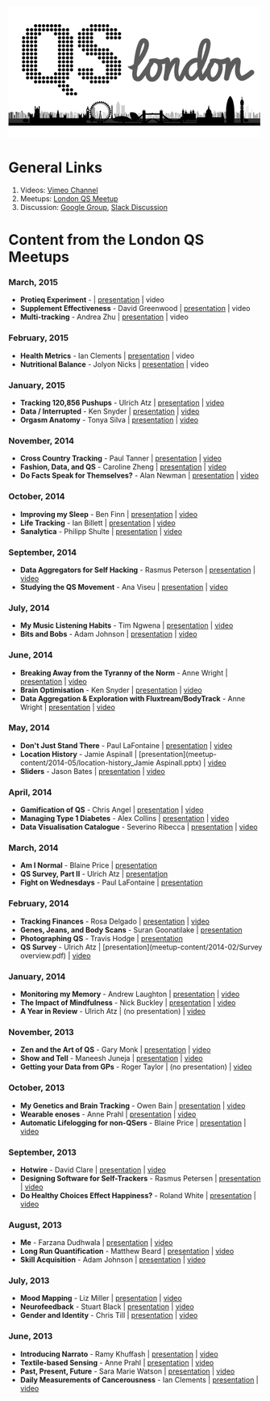 ![ ][image-1]

# General Links

1. Videos: [Vimeo Channel][1]
1. Meetups: [London QS Meetup][2]
2. Discussion: [Google Group][3], [Slack Discussion][4]

# Content from the London QS Meetups

### March, 2015

- **Protieq Experiment** -  | [presentation][5] | video
- **Supplement Effectiveness** - David Greenwood | [presentation][6] |  video 
- **Multi-tracking** - Andrea Zhu | [presentation][7] |  video

### February, 2015

- **Health Metrics** - Ian Clements | [presentation][8] | video
- **Nutritional Balance** - Jolyon Nicks | [presentation][9] |  video 

### January, 2015

- **Tracking 120,856 Pushups** - Ulrich Atz | [presentation][10] | [video][11]
- **Data / Interrupted** - Ken Snyder | [presentation][12] |  [video][13] 
- **Orgasm Anatomy** - Tonya Silva | [presentation][14] |  [video][15]

### November, 2014

- **Cross Country Tracking** - Paul Tanner | [presentation][16] | [video][17]
- **Fashion, Data, and QS** - Caroline Zheng | [presentation][18] |  [video][19] 
- **Do Facts Speak for Themselves?** - Alan Newman | [presentation][20] |  [video][21]

### October, 2014

- **Improving my Sleep** - Ben Finn | [presentation][22] | [video][23]
- **Life Tracking** - Ian Billett | [presentation][24] |  [video][25] 
- **Sanalytica** - Philipp Shulte | [presentation][26] |  [video][27]

### September, 2014

- **Data Aggregators for Self Hacking** - Rasmus Peterson | [presentation][28] | [video][29]
- **Studying the QS Movement** - Ana Viseu | [presentation][30] |  [video][31]

### July, 2014

- **My Music Listening Habits** - Tim Ngwena | [presentation][32] | [video][33]
- **Bits and Bobs** - Adam Johnson | [presentation][34] |  [video][35]


### June, 2014
- **Breaking Away from the Tyranny of the Norm** - Anne Wright | [presentation][36] | [video][37]
- **Brain Optimisation** - Ken Snyder | [presentation][38] | [video][39]
- **Data Aggregation & Exploration with Fluxtream/BodyTrack** - Anne Wright | [presentation][40] | [video][41]

### May, 2014
- **Don't Just Stand There** - Paul LaFontaine | [presentation][42] | [video][43]
- **Location History** - Jamie Aspinall  | [presentation](meetup-content/2014-05/location-history\_Jamie Aspinall.pptx)  | [video][44]
- **Sliders** - Jason Bates | [presentation][45]  | [video][46]


### April, 2014
- **Gamification of QS** - Chris Angel | [presentation][47] | [video][48]
- **Managing Type 1 Diabetes** - Alex Collins  | [presentation][49]  | [video][50]
- **Data Visualisation Catalogue** - Severino Ribecca | [presentation][51]  | [video][52]


### March, 2014
- **Am I Normal** - Blaine Price | [presentation][53]
- **QS Survey, Part II** - Ulrich Atz  | [presentation][54]
- **Fight on Wednesdays** - Paul LaFontaine | [presentation][55]


### February, 2014
- **Tracking Finances** - Rosa Delgado | [presentation][56] | [video][57]
- **Genes, Jeans, and Body Scans** - Suran Goonatilake  | [presentation][58]
- **Photographing QS** - Travis Hodge | [presentation][59]
- **QS Survey** - Ulrich Atz | [presentation](meetup-content/2014-02/Survey overview.pdf) | [video][60]

### January, 2014
- **Monitoring my Memory** - Andrew Laughton | [presentation][61] | [video][62]
- **The Impact of Mindfulness** - Nick Buckley | [presentation][63] | [video][64]
- **A Year in Review** - Ulrich Atz | (no presentation) | [video][65]

### November, 2013
- **Zen and the Art of QS** - Gary Monk | [presentation][66] | [video][67]
- **Show and Tell** - Maneesh Juneja | [presentation][68] | [video][69]
- **Getting your Data from GPs** - Roger Taylor | (no presentation) | [video][70]

### October, 2013
- **My Genetics and Brain Tracking** - Owen Bain | [presentation][71] | [video][72]
- **Wearable enoses** - Anne Prahl | [presentation][73] | [video][74]
- **Automatic Lifelogging for non-QSers** - Blaine Price | [presentation][75] | [video][76]

### September, 2013
- **Hotwire** - David Clare | [presentation][77] | [video][78]
- **Designing Software for Self-Trackers** - Rasmus Petersen | [presentation][79] | [video][80]
- **Do Healthy Choices Effect Happiness?** - Roland White | [presentation][81] | [video][82]

### August, 2013

- **Me** - Farzana Dudhwala | [presentation][83] | [video][84]
- **Long Run Quantification** - Matthew Beard | [presentation][85] | [video][86]
- **Skill Acquisition** - Adam Johnson | [presentation][87] | [video][88]

### July, 2013

- **Mood Mapping** - Liz Miller | [presentation][89] | [video][90]
- **Neurofeedback** - Stuart Black | [presentation][91] | [video][92]
- **Gender and Identity** - Chris Till | [presentation][93] | [video][94]

### June, 2013

- **Introducing Narrato** - Ramy Khuffash | [presentation][95] | [video][96]
- **Textile-based Sensing** - Anne Prahl | [presentation][97] | [video][98]
- **Past, Present, Future** - Sara Marie Watson | [presentation][99] | [video][100]
- **Daily Measurements of Cancerousness** - Ian Clements | [presentation][101] | [video][102]

[1]:	https://vimeo.com/channels/londonqs
[2]:	http://www.meetup.com/LondonQS/
[3]:	https://groups.google.com/forum/#!forum/self-hacking
[4]:	https://londonqs.slack.com/
[5]:	meetup-content/2015-03/proteiq-experiment.pptx
[6]:	meetup-content/2015-03/how-effective-are-the-supplements-im-taking.pptx
[7]:	meetup-content/2015-03/multi-tracking.pptx
[8]:	meetup-content/2015-02/ian-clements-health-metrics.pptx
[9]:	meetup-content/2015-02/jolyon-nicks-nutritional-balance.pptx
[10]:	meetup-content/2015-01/tracking-pushups.ppt
[11]:	https://vimeo.com/121609055
[12]:	meetup-content/2015-01/data-interrupted.key
[13]:	https://vimeo.com/121609054
[14]:	meetup-content/2015-01/orgasm-anatomy.key
[15]:	https://vimeo.com/121642846
[16]:	meetup-content/2014-11/cross-country-tracking.odp
[17]:	https://vimeo.com/113266992
[18]:	meetup-content/2014-11/fashion-data-and-qs.pdf
[19]:	https://vimeo.com/113266994
[20]:	meetup-content/2014-11/do-facts-speak-for-themselves.pptx
[21]:	https://vimeo.com/113266993
[22]:	meetup-content/2014-10/qs-sleep.pptx
[23]:	https://vimeo.com/112676309
[24]:	meetup-content/2014-10/life-track.pptx
[25]:	https://vimeo.com/112676311
[26]:	meetup-content/2014-10/sanalytica.pdf
[27]:	https://vimeo.com/112676312
[28]:	meetup-content/2014-09/qs-data-aggregators.pdf
[29]:	https://vimeo.com/112676310
[30]:	meetup-content/2014-09/AnnViseuPresentation.pptx
[31]:	https://vimeo.com/112676105
[32]:	meetup-content/2014-07/my-music-listening-habits.pptx
[33]:	https://vimeo.com/106694186
[34]:	https://github.com/adamchainz/qs-talk-bits-and-bobs/blob/master/Bits-and-Bobs.pdf?raw=true
[35]:	https://vimeo.com/106720029
[36]:	meetup-content/2014-06/anne-wright-presentation-material.zip
[37]:	https://vimeo.com/channels/londonqs/99520681
[38]:	meetup-content/2014-06/hacking-brain-health.key
[39]:	https://vimeo.com/100057325
[40]:	meetup-content/2014-06/anne-wright-presentation-material.zip
[41]:	https://vimeo.com/channels/londonqs/102604323
[42]:	meetup-content/2014-05/dont-just-stand-there_Paul-LaFontaine.pptx
[43]:	https://vimeo.com/99484388
[44]:	https://vimeo.com/99571921
[45]:	meetup-content/2014-05/sliders-jason-bates.pptx
[46]:	https://vimeo.com/99520680
[47]:	meetup-content/2014-04/chris-angel-gameification-of-qs.pptx
[48]:	https://vimeo.com/94897659
[49]:	meetup-content/2014-04/alex-collins-managing-diabetes.pptx
[50]:	https://vimeo.com/94897658
[51]:	meetup-content/2014-04/severino-ribecca-data-visualisation.key
[52]:	https://vimeo.com/95123494
[53]:	meetup-content/2014-03/am-i-normal.pdf
[54]:	meetup-content/2014-03/qs-survey-2.pptx
[55]:	meetup-content/2014-03/fight-on-wednesdays.pptx
[56]:	meetup-content/2014-02/tracking-finances.pptx
[57]:	https://vimeo.com/88398097
[58]:	meetup-content/2014-02/genes-jeans-body-scans.pptx
[59]:	meetup-content/2014-02/travis-hodges.ppt
[60]:	https://vimeo.com/88398261
[61]:	meetup-content/2014-01/monitoring-memory.pptx
[62]:	https://vimeo.com/86875935
[63]:	meetup-content/2014-01/impact-of-mindfulness.pptx
[64]:	https://vimeo.com/86875937
[65]:	https://vimeo.com/86875938
[66]:	meetup-content/2013-11/gary-monk.pptx
[67]:	https://vimeo.com/83913668
[68]:	meetup-content/2013-11/maneesh-juneja.pptx
[69]:	https://vimeo.com/83927066
[70]:	https://vimeo.com/84108445
[71]:	meetup-content/2013-10/owen-bain.pptx
[72]:	https://vimeo.com/79040232
[73]:	meetup-content/2013-10/anne-prahl.pdf
[74]:	https://vimeo.com/79009267
[75]:	meetup-content/2013-10/blaine-price.pptx
[76]:	https://vimeo.com/79026657
[77]:	meetup-content/2013-09/hotwire.pdf
[78]:	https://vimeo.com/78050329
[79]:	meetup-content/2013-09/rasmus-petersen.pdf
[80]:	https://vimeo.com/77986003
[81]:	meetup-content/2013-09/roland-white.ppt
[82]:	https://vimeo.com/77986002
[83]:	meetup-content/2013-08/ME_-_Farzana_Dudhwala.pdf
[84]:	https://vimeo.com/73598429
[85]:	meetup-content/2013-08/Long_Run_Quantification_-_Matthew_Beard.pptx
[86]:	https://vimeo.com/74067335
[87]:	meetup-content/2013-08/Skill_Acquisition_-_Adam_Johnson.pdf
[88]:	https://vimeo.com/75485713
[89]:	meetup-content/2013-07/Mood_Mapping_-_Liz_Miller.ppt
[90]:	https://vimeo.com/71776733
[91]:	meetup-content/2013-07/Neurofeedback_-_My_Story_-_Stuart_Black.pptx
[92]:	https://vimeo.com/channels/londonqs/71735867
[93]:	meetup-content/2013-07/Quantified_Self,_Gender_and_Identity_-_Chris_Till.pptx
[94]:	https://vimeo.com/71800389
[95]:	meetup-content/2013-06/Introducing_Narrato_-_Ramy_Khuffash.pdf
[96]:	https://vimeo.com/68964779
[97]:	meetup-content/2013-06/Textile-based_Sensing_-_Anne_Prahl.pdf
[98]:	https://vimeo.com/68775423
[99]:	meetup-content/2013-06/Past,_Present,_Future_-_Sara_Marie_Watson.key
[100]:	https://vimeo.com/68913267
[101]:	meetup-content/2013-06/Daily_Measurements_of_Cancerousness_-_Ian_Clements.pptx
[102]:	https://vimeo.com/68941583

[image-1]:	https://github.com/londonqs/qs/raw/master/assets/qs-london.png
